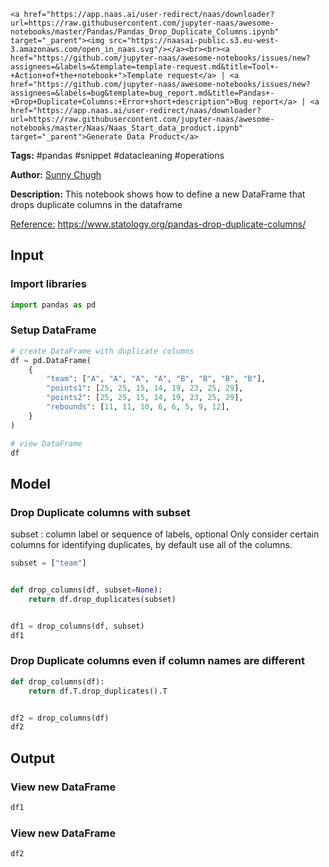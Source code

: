     <a href="https://app.naas.ai/user-redirect/naas/downloader?url=https://raw.githubusercontent.com/jupyter-naas/awesome-notebooks/master/Pandas/Pandas_Drop_Duplicate_Columns.ipynb" target="_parent"><img src="https://naasai-public.s3.eu-west-3.amazonaws.com/open_in_naas.svg"/></a><br><br><a href="https://github.com/jupyter-naas/awesome-notebooks/issues/new?assignees=&labels=&template=template-request.md&title=Tool+-+Action+of+the+notebook+">Template request</a> | <a href="https://github.com/jupyter-naas/awesome-notebooks/issues/new?assignees=&labels=bug&template=bug_report.md&title=Pandas+-+Drop+Duplicate+Columns:+Error+short+description">Bug report</a> | <a href="https://app.naas.ai/user-redirect/naas/downloader?url=https://raw.githubusercontent.com/jupyter-naas/awesome-notebooks/master/Naas/Naas_Start_data_product.ipynb" target="_parent">Generate Data Product</a>

**Tags:** #pandas #snippet #datacleaning #operations

**Author:** [Sunny Chugh](https://www.linkedin.com/in/sunny-chugh-ab1630177/)

**Description:** This notebook shows how to define a new DataFrame that drops duplicate columns in the dataframe

<u>Reference:</u> https://www.statology.org/pandas-drop-duplicate-columns/

## Input

### Import libraries


```python
import pandas as pd
```

### Setup DataFrame


```python
# create DataFrame with duplicate columns
df = pd.DataFrame(
    {
        "team": ["A", "A", "A", "A", "B", "B", "B", "B"],
        "points1": [25, 25, 15, 14, 19, 23, 25, 29],
        "points2": [25, 25, 15, 14, 19, 23, 25, 29],
        "rebounds": [11, 11, 10, 6, 6, 5, 9, 12],
    }
)

# view DataFrame
df
```

## Model

### Drop Duplicate columns with subset
subset : column label or sequence of labels, optional
Only consider certain columns for identifying duplicates, by default use all of the columns.


```python
subset = ["team"]


def drop_columns(df, subset=None):
    return df.drop_duplicates(subset)


df1 = drop_columns(df, subset)
df1
```

### Drop Duplicate columns even if column names are different


```python
def drop_columns(df):
    return df.T.drop_duplicates().T


df2 = drop_columns(df)
df2
```

## Output

### View new DataFrame


```python
df1
```

### View new DataFrame


```python
df2
```
